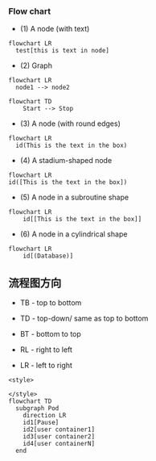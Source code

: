 ### Flow chart

- (1) A node (with text)

```mermaid
flowchart LR
  test[this is text in node]
```

- (2) Graph

```mermaid
flowchart LR
  node1 --> node2
```

```mermaid
flowchart TD
    Start --> Stop
```

- (3) A node (with round edges)

```mermaid
flowchart LR
  id(This is the text in the box)
```

- (4) A stadium-shaped node

```mermaid
flowchart LR
id([This is the text in the box])
```

- (5) A node in a subroutine shape

```mermaid
flowchart LR
    id[[This is the text in the box]]
```

- (6) A node in a cylindrical shape

```mermaid
flowchart LR
    id[(Database)]
```

## 流程图方向

- TB - top to bottom

- TD - top-down/ same as top to bottom

- BT - bottom to top

- RL - right to left

- LR - left to right

```mermaid
<style>

</style>
flowchart TD
  subgraph Pod
    direction LR
    id1[Pause]
    id2[user container1]
    id3[user container2]
    id4[user containerN]
  end
```
